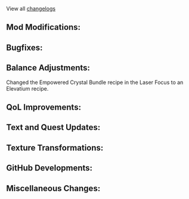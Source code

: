 
View all [changelogs](https://github.com/Divine-Journey-2/Divine-Journey-2/tree/main/changelog)

## Mod Modifications:



## Bugfixes:



## Balance Adjustments:

Changed the Empowered Crystal Bundle recipe in the Laser Focus to an Elevatium recipe.

## QoL Improvements:



## Text and Quest Updates:



## Texture Transformations:



## GitHub Developments:



## Miscellaneous Changes:
